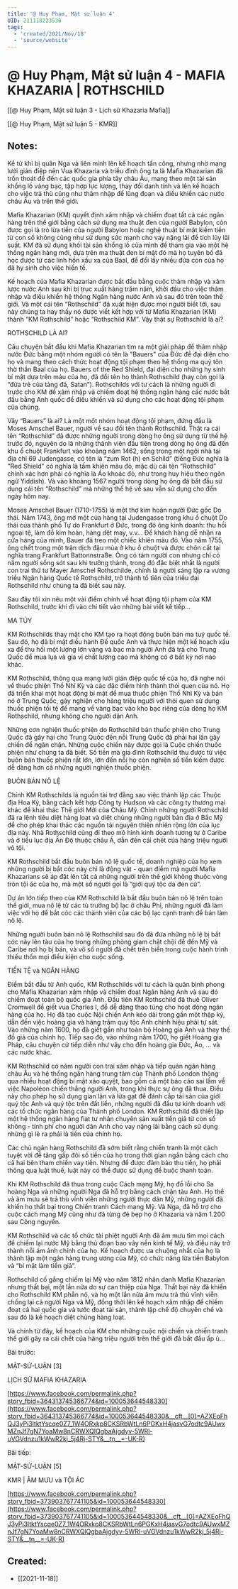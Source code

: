 ```yaml
---
title: '@ Huy Phạm, Mật sử luận 4'
UID: 211118223536
tags:
  - 'created/2021/Nov/18'
  - 'source/website'
---
```

# @ Huy Phạm, Mật sử luận 4 - MAFIA KHAZARIA | ROTHSCHILD

[[@ Huy Phạm, Mật sử luận 3 - Lịch sử Khazaria Mafia]]

[[@ Huy Phạm, Mật sử luận 5 - KMR]]

## Notes:
Kể từ khi bị quân Nga và liên minh lên kế hoạch tấn công, nhưng nhờ mạng lưới gián điệp nên Vua Khazaria và triều đình ông ta là Mafia Khazarian đã trốn thoát để đến các quốc gia phía tây châu Âu, mang theo một tài sản khổng lồ vàng bạc, tập hợp lực lượng, thay đổi danh tính và lên kế hoạch cho việc trả thù cũng như thâm nhập để lũng đoạn và điều khiển các nước châu Âu và trên thế giới.

Mafia Khazarian (KM) quyết định xâm nhập và chiếm đoạt tất cả các ngân hàng trên thế giới bằng cách sử dụng ma thuật đen của người Babylon, còn được gọi là trò lừa tiền của người Babylon hoặc nghệ thuật bí mật kiếm tiền từ con số không cũng như sử dụng sức mạnh cho vay nặng lãi để tích lũy lãi suất. KM đã sử dụng khối tài sản khổng lồ của mình để tham gia vào một hệ thống ngân hàng mới, dựa trên ma thuật đen bí mật đó mà họ tuyên bố đã học được từ các linh hồn xấu xa của Baal, để đổi lấy nhiều đứa con của họ đã hy sinh cho việc hiến tế.

Kế hoạch của Mafia Khazarian được bắt đầu bằng cuộc thâm nhập và xâm lược nước Anh sau khi bị trục xuất hàng trăm năm, khởi đầu cho việc thâm nhập và điều khiển hệ thống Ngân hàng nước Anh và sau đó trên toàn thế giới. Và một cái tên “Rothschild” đã xuất hiện được mọi người biết tới, sau này chúng ta hay thấy nó được viết kết hợp với từ Mafia Khazarian (KM) thành “KM Rothschild” hoặc “Rothschild KM”. Vậy thật sự Rothschild là ai?

ROTHSCHILD LÀ AI?

Câu chuyện bắt đầu khi Mafia Khazarian tìm ra một giải pháp để thâm nhập nước Đức bằng một nhóm người có tên là "Bauers" của Đức để đại diện cho họ và mang theo cách thức hoạt động tội phạm theo hệ thống ma quỷ tôn thờ thần Baal của họ. Bauers of the Red Shield, đại diện cho những hy sinh bí mật dựa trên máu của họ, đã đổi tên họ thành Rothschild (hay còn gọi là “đứa trẻ của tảng đá, Satan”). Rothschilds với tư cách là những người đi trước cho KM để xâm nhập và chiếm đoạt hệ thống ngân hàng các nước bắt đầu bằng Anh quốc để điều khiển và sử dụng cho các hoạt động tội phạm của chúng.

Vậy “Bauers” là ai? Là một một nhóm hoạt động tội phạm, đứng đầu là Moses Amschel Bauer, người về sau đổi tên thành Rothschild. Thật ra cái tên “Rothschild” đã được những người trong dòng họ ông sử dụng từ thế hệ trước đó, nguyên do là những thành viên đầu tiên trong dòng họ ông đã đến khu ổ chuột Frankfurt vào khoảng năm 1462, sống trong một ngôi nhà tại địa chỉ 69 Judengasse, có tên là “zum Rot (h) en Schild” (tiếng Đức nghĩa là "Red Shield" có nghĩa là tấm khiên màu đỏ, mặc dù cái tên “Rothschild” chính xác hơn phải có nghĩa là Áo khoác đỏ, như trong huy hiệu theo ngôn ngữ Yiddish). Và vào khoảng 1567 người trong dòng họ ông đã bắt đầu sử dụng cái tên “Rothschild” mà những thế hệ về sau vẫn sử dụng cho đến ngày hôm nay.

Moses Amschel Bauer (1710-1755) là một thợ kim hoàn người Đức gốc Do thái. Năm 1743, ông mở một của hàng tại Judengasse trong khu ổ chuột Do thái của thành phố Tự do Frankfurt ở Đức, trong đó ông kinh doanh: thu hồi ngoại tệ, làm đồ kim hoàn, hàng dệt may, v.v… Để khách hàng dễ nhận ra cửa hàng của mình, Bauer đã treo một chiếc khiên màu đỏ. Vào năm 1755, ông chết trong một trận dịch đậu mùa ở khu ổ chuột và được chôn cất tại nghĩa trang Frankfurt Battonnstraße. Ông có tám người con nhưng chỉ có năm người sống sót sau khi trưởng thành, trong đó đặc biệt nhất là người con trai thứ tư Mayer Amschel Rothschilde, chính là người sáng lập ra vương triều Ngân hàng Quốc tế Rothschild, trở thành tổ tiên của triều đại Rothschild như chúng ta đã biết sau này.

Sau đây tôi xin nêu một vài điểm chính về hoạt động tội phạm của KM Rothschild, trước khi đi vào chi tiết vào những bài viết kế tiếp…

MA TÚY

KM Rothschilds thay mặt cho KM tạo ra hoạt động buôn bán ma tuý quốc tế. Sau đó, họ đã bí mật điều hành Đế quốc Anh và thực hiện một kế hoạch xấu xa để thu hồi một lượng lớn vàng và bạc mà người Anh đã trả cho Trung Quốc để mua lụa và gia vị chất lượng cao mà không có ở bất kỳ nơi nào khác.

KM Rothschild, thông qua mạng lưới gián điệp quốc tế của họ, đã nghe nói về thuốc phiện Thổ Nhĩ Kỳ và các đặc điểm hình thành thói quen của nó. Họ đã triển khai một hoạt động bí mật để mua thuốc phiện Thổ Nhĩ Kỳ và bán nó ở Trung Quốc, gây nghiện cho hàng triệu người với thói quen sử dụng thuốc phiện tồi tệ để mang về vàng bạc vào kho bạc riêng của dòng họ KM Rothschild, nhưng không cho người dân Anh.

Những cơn nghiện thuốc phiện do Rothschild bán thuốc phiện cho Trung Quốc đã gây hại cho Trung Quốc đến nỗi Trung Quốc đã phải hai lần gây chiến để ngăn chặn. Những cuộc chiến này được gọi là Cuộc chiến thuốc phiện như chúng ta đã biết. Số tiền mà gia đình Rothschild thu được từ việc buôn bán thuốc phiện rất lớn, lớn đến nỗi họ còn nghiện số tiền kiếm được dễ dàng hơn cả những người nghiện thuốc phiện.

BUÔN BÁN NÔ LỆ

Chính KM Rothschilds là nguồn tài trợ đằng sau việc thành lập các Thuộc địa Hoa Kỳ, bằng cách kết hợp Công ty Hudson và các công ty thương mại khác để khai thác Thế giới Mới của Châu Mỹ. Chính những người Rothschild đã ra lệnh tiêu diệt hàng loạt và diệt chủng những người bản địa ở Bắc Mỹ để cho phép khai thác các nguồn tài nguyên thiên nhiên rộng lớn của lục địa này. Nhà Rothschild cũng đi theo mô hình kinh doanh tương tự ở Caribe và ở tiểu lục địa Ấn Độ thuộc châu Á, dẫn đến cái chết của hàng triệu người vô tội.

KM Rothschild bắt đầu buôn bán nô lệ quốc tế, doanh nghiệp của họ xem những người bị bắt cóc này chỉ là động vật - quan điểm mà người Mafia Khazarians sẽ áp đặt lên tất cả những người trên thế giới không thuộc vòng tròn tội ác của họ, mà một số người gọi là “giới quý tộc da đen cũ”.

Dự án lớn tiếp theo của KM Rothschild là bắt đầu buôn bán nô lệ trên toàn thế giới, mua nô lệ từ các tù trưởng bộ lạc ở châu Phi, những người đã làm việc với họ để bắt cóc các thành viên của các bộ lạc cạnh tranh để bán làm nô lệ.

Những người buôn bán nô lệ Rothschild sau đó đã đưa những nô lệ bị bắt cóc này lên tàu của họ trong những phòng giam chật chội để đến Mỹ và Caribe nơi họ bị bán, và vô số người đã chết trên biển trong cuộc hành trình thiếu thốn mọi điều kiện cho cuộc sống.

TIỀN TỆ và NGÂN HÀNG

Điểm bắt đầu từ Anh quốc, KM Rothschilds với tư cách là quân bình phong cho Mafia Khazarian xâm nhập và chiếm đoạt Ngân hàng Anh và sau đó chiếm đoạt toàn bộ quốc gia Anh. Đầu tiên KM Rothschild đã thuê Oliver Cromwell để giết vua Charles I, để dễ dàng thao túng cho hoạt động ngân hàng của họ. Họ đã tạo cuộc Nội chiến Anh kéo dài trong gần một thập kỷ, dẫn đến việc hoàng gia và hàng trăm quý tộc Anh chính hiệu phải tự sát. Vào những năm 1600, họ đã giết gần như toàn bộ Hoàng gia Anh và thay thế đồ giả của chính họ. Tiếp sao đó, vào những năm 1700, họ giết Hoàng gia Pháp, câu chuyện cứ tiếp diễn như vậy cho đến hoàng gia Đức, Áo, … và các nước khác.

KM Rothschild có năm người con trai xâm nhập và tiếp quản ngân hàng châu Âu và hệ thống ngân hàng trung tâm của Thành phố London thông qua nhiều hoạt động bí mật xảo quyệt, bao gồm cả một báo cáo sai lầm về việc Napoléon chiến thắng người Anh, trong khi thực sự ông đã thua. Điều này cho phép họ sử dụng gian lận và lừa gạt để đánh cắp tài sản của giới quý tộc Anh và quý tộc trên đất liền, những người đã đầu tư kinh doanh với các tổ chức ngân hàng của Thành phố London. KM Rothschild đã thiết lập một hệ thống ngân hàng fiat tư nhân chuyên sản xuất tiền giả từ con số không - tính phí cho người dân Anh cho vay nặng lãi bằng cách sử dụng những gì lẽ ra phải là tiền của chính họ.

Các chủ ngân hàng Rothschild đã sớm biết rằng chiến tranh là một cách tuyệt vời để tăng gấp đôi số tiền của họ trong thời gian ngắn bằng cách cho cả hai bên tham chiến vay tiền. Nhưng để được đảm bảo thu tiền, họ phải thông qua luật thuế, luật này có thể được sử dụng để buộc thanh toán.

Khi KM Rothschild đã thua trong cuộc Cách mạng Mỹ, họ đổ lỗi cho Sa hoàng Nga và những người Nga đã hỗ trợ bằng cách chặn tàu Anh. Họ thề và âm mưu sẽ trả thù vĩnh viễn những người thực dân Mỹ, những người đã khiến họ thất bại trong Chiến tranh Cách mạng Mỹ. Và Nga, đã hỗ trợ cho cuộc cách mạng Mỹ cũng như đã từng đè bẹp họ ở Khazaria và năm 1.200 sau Công nguyên.

KM Rothschild và các tổ chức tài phiệt người Anh đã âm mưu tìm mọi cách để chiếm lại nước Mỹ bằng thủ đoạn bao vây nền kinh tế Mỹ, và điều này trở thành nỗi ám ảnh chính của họ. Kế hoạch được ưa chuộng nhất của họ là thành lập một ngân hàng trung ương của Mỹ, có chức năng lừa tiền Babylon và “bí mật làm tiền giả”.

Rothschild cố gắng chiếm lại Mỹ vào năm 1812 nhân danh Mafia Khazarian nhưng thất bại, một lần nữa do sự can thiệp của Nga. Thất bại này đã khiến cho Rothschild KM phẫn nộ, và họ một lần nữa âm mưu trả thù vĩnh viễn chống lại cả người Nga và Mỹ, đồng thời lên kế hoạch xâm nhập để chiếm đoạt cả hai quốc gia và tước đoạt tài sản, thành lập chế độ chuyên chế và sau đó là kế hoạch diệt chủng hàng loạt.

Và chính từ đây, kế hoạch của KM cho những cuộc nội chiến và chiến tranh thế giới gây ra cái chết của hàng triệu người trên thế giới đã bắt đầu ấp ủ…

Bài trước:

MẬT-SỬ-LUẬN [3]

LỊCH SỬ MAFIA KHAZARIA

[https://www.facebook.com/permalink.php?story_fbid=364313745366774&id=100053644548330](https://www.facebook.com/permalink.php?story_fbid=364313745366774&id=100053644548330&__cft__[0]=AZXEoFhQJ3yPi3ltktYscqe0Z7_1W4ORxkp8CKSRbWtLn6PGKxH4jasvG7odtc9AUwxMZnJf7gN7YoaMw8nCRWXQlQgbaAjgdyv-5WRl-uVGVdnzu1kWwR2kj_5j4Rj-STY&__tn__=-UK-R)

Bài tiếp:

MẬT-SỬ-LUẬN [5]

KMR | ÂM MƯU và TỘI ÁC

[https://www.facebook.com/permalink.php?story_fbid=373903767741105&id=100053644548330](https://www.facebook.com/permalink.php?story_fbid=373903767741105&id=100053644548330&__cft__[0]=AZXEoFhQJ3yPi3ltktYscqe0Z7_1W4ORxkp8CKSRbWtLn6PGKxH4jasvG7odtc9AUwxMZnJf7gN7YoaMw8nCRWXQlQgbaAjgdyv-5WRl-uVGVdnzu1kWwR2kj_5j4Rj-STY&__tn__=-UK-R)

## Created:
- [[2021-11-18]]
